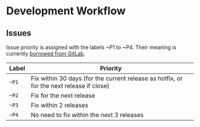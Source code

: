 # Development Workflow

## Issues

Issue priority is assigned with the labels ~P1 to ~P4. Their meaning is currently [borrowed from GitLab][gl-prio].

| Label | Priority |
| --- | --- |
| `~P1` | Fix within 30 days (for the current release as hotfix, or for the next release if close)  |
| `~P2` | Fix for the next release |
| `~P3` | Fix within 2 releases |
| `~P4` | No need to fix within the next 3 releases |

[gl-prio]: https://about.gitlab.com/handbook/engineering/quality/issue-triage/#priority